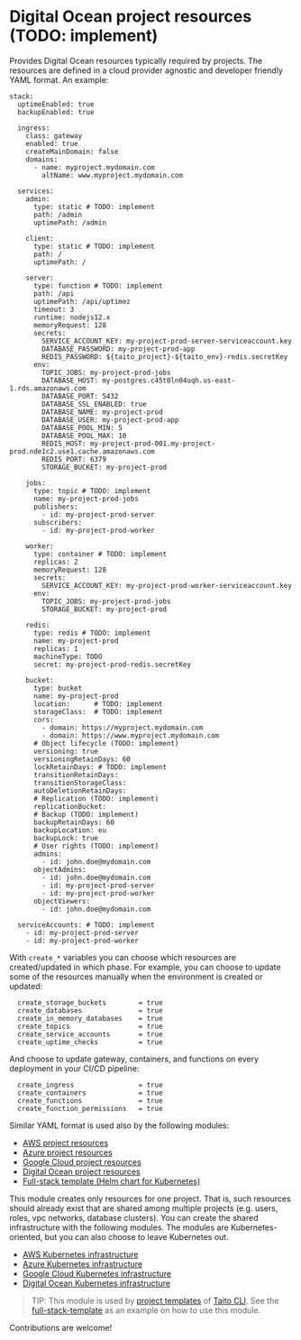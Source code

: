 # Digital Ocean project resources (TODO: implement)

Provides Digital Ocean resources typically required by projects. The resources are defined in a cloud provider agnostic and developer friendly YAML format. An example:

```
stack:
  uptimeEnabled: true
  backupEnabled: true

  ingress:
    class: gateway
    enabled: true
    createMainDomain: false
    domains:
      - name: myproject.mydomain.com
        altName: www.myproject.mydomain.com

  services:
    admin:
      type: static # TODO: implement
      path: /admin
      uptimePath: /admin

    client:
      type: static # TODO: implement
      path: /
      uptimePath: /

    server:
      type: function # TODO: implement
      path: /api
      uptimePath: /api/uptimez
      timeout: 3
      runtime: nodejs12.x
      memoryRequest: 128
      secrets:
        SERVICE_ACCOUNT_KEY: my-project-prod-server-serviceaccount.key
        DATABASE_PASSWORD: my-project-prod-app
        REDIS_PASSWORD: ${taito_project}-${taito_env}-redis.secretKey
      env:
        TOPIC_JOBS: my-project-prod-jobs
        DATABASE_HOST: my-postgres.c45t0ln04uqh.us-east-1.rds.amazonaws.com
        DATABASE_PORT: 5432
        DATABASE_SSL_ENABLED: true
        DATABASE_NAME: my-project-prod
        DATABASE_USER: my-project-prod-app
        DATABASE_POOL_MIN: 5
        DATABASE_POOL_MAX: 10
        REDIS_HOST: my-project-prod-001.my-project-prod.nde1c2.use1.cache.amazonaws.com
        REDIS_PORT: 6379
        STORAGE_BUCKET: my-project-prod

    jobs:
      type: topic # TODO: implement
      name: my-project-prod-jobs
      publishers:
        - id: my-project-prod-server
      subscribers:
        - id: my-project-prod-worker

    worker:
      type: container # TODO: implement
      replicas: 2
      memoryRequest: 128
      secrets:
        SERVICE_ACCOUNT_KEY: my-project-prod-worker-serviceaccount.key
      env:
        TOPIC_JOBS: my-project-prod-jobs
        STORAGE_BUCKET: my-project-prod

    redis:
      type: redis # TODO: implement
      name: my-project-prod
      replicas: 1
      machineType: TODO
      secret: my-project-prod-redis.secretKey

    bucket:
      type: bucket
      name: my-project-prod
      location:      # TODO: implement
      storageClass:  # TODO: implement
      cors:
        - domain: https://myproject.mydomain.com
        - domain: https://www.myproject.mydomain.com
      # Object lifecycle (TODO: implement)
      versioning: true
      versioningRetainDays: 60
      lockRetainDays: # TODO: implement
      transitionRetainDays:
      transitionStorageClass:
      autoDeletionRetainDays:
      # Replication (TODO: implement)
      replicationBucket:
      # Backup (TODO: implement)
      backupRetainDays: 60
      backupLocation: eu
      backupLock: true
      # User rights (TODO: implement)
      admins:
        - id: john.doe@mydomain.com
      objectAdmins:
        - id: john.doe@mydomain.com
        - id: my-project-prod-server
        - id: my-project-prod-worker
      objectViewers:
        - id: john.doe@mydomain.com

  serviceAccounts: # TODO: implement
    - id: my-project-prod-server
    - id: my-project-prod-worker

```

With `create_*` variables you can choose which resources are created/updated in which phase. For example, you can choose to update some of the resources manually when the environment is created or updated:

```
  create_storage_buckets        = true
  create_databases              = true
  create_in_memory_databases    = true
  create_topics                 = true
  create_service_accounts       = true
  create_uptime_checks          = true
```

And choose to update gateway, containers, and functions on every deployment in your CI/CD pipeline:

```
  create_ingress                = true
  create_containers             = true
  create_functions              = true
  create_function_permissions   = true
```

Similar YAML format is used also by the following modules:

* [AWS project resources](https://registry.terraform.io/modules/TaitoUnited/project-resources/aws)
* [Azure project resources](https://registry.terraform.io/modules/TaitoUnited/project-resources/azurerm)
* [Google Cloud project resources](https://registry.terraform.io/modules/TaitoUnited/project-resources/google)
* [Digital Ocean project resources](https://registry.terraform.io/modules/TaitoUnited/project-resources/digitalocean)
* [Full-stack template (Helm chart for Kubernetes)](https://github.com/TaitoUnited/taito-charts/tree/master/full-stack)

This module creates only resources for one project. That is, such resources should already exist that are shared among multiple projects (e.g. users, roles, vpc networks, database clusters). You can create the shared infrastructure with the following modules. The modules are Kubernetes-oriented, but you can also choose to leave Kubernetes out.

* [AWS Kubernetes infrastructure](https://registry.terraform.io/modules/TaitoUnited/kubernetes-infrastructure/aws)
* [Azure Kubernetes infrastructure](https://registry.terraform.io/modules/TaitoUnited/kubernetes-infrastructure/azurerm)
* [Google Cloud Kubernetes infrastructure](https://registry.terraform.io/modules/TaitoUnited/kubernetes-infrastructure/google)
* [Digital Ocean Kubernetes infrastructure](https://registry.terraform.io/modules/TaitoUnited/kubernetes-infrastructure/digitalocean)

> TIP: This module is used by [project templates](https://taitounited.github.io/taito-cli/templates/#project-templates) of [Taito CLI](https://taitounited.github.io/taito-cli/). See the [full-stack-template](https://github.com/TaitoUnited/full-stack-template) as an example on how to use this module.

Contributions are welcome!
